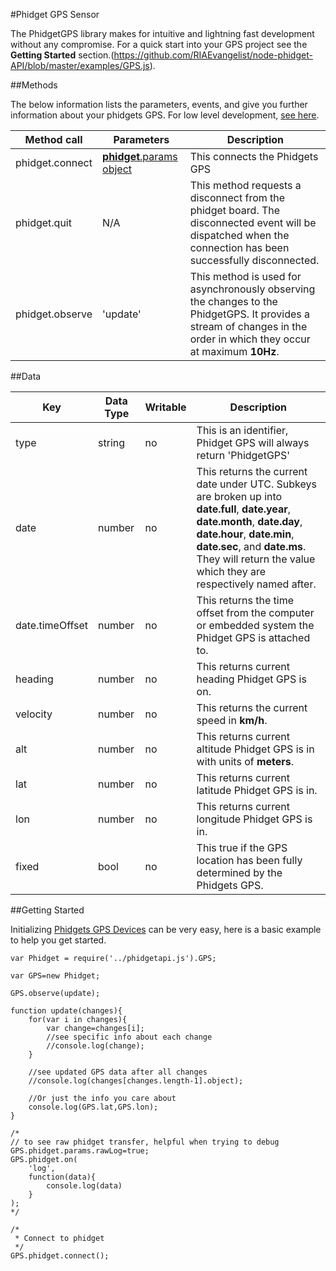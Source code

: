 #Phidget GPS Sensor

The PhidgetGPS library makes for intuitive and lightning fast development without any compromise. For a quick start into your GPS project see the __Getting Started__ section.(https://github.com/RIAEvangelist/node-phidget-API/blob/master/examples/GPS.js).  

##Methods

The below information lists the parameters, events, and give you further information about your phidgets GPS. For low level development, [see here](https://github.com/RIAEvangelist/node-phidget-API/blob/master/docs/Phidget.md#connecting--phidgetparams).

|Method call|Parameters|Description|
|---|---|---|
|phidget.connect|[__phidget__.params object](https://github.com/RIAEvangelist/node-phidget-API/blob/master/docs/Phidget.md#connecting--phidgetparams)|This connects the Phidgets GPS |
|phidget.quit|N/A |This method requests a disconnect from the phidget board.  The disconnected event will be dispatched when the connection has been successfully disconnected. |
|phidget.observe|'update'|This method is used for asynchronously observing the changes to the PhidgetGPS. It provides a stream of changes in the order in which they occur at maximum __10Hz__. |

##Data

|Key|Data Type|Writable|Description|
|---|---|---|---|
|type|string|no|This is an identifier, Phidget GPS will always return 'PhidgetGPS'|
|date|number|no|This returns the current date under UTC. Subkeys are broken up into __date.full__, __date.year__, __date.month__, __date.day__, __date.hour__, __date.min__, __date.sec__, and __date.ms__. They will return the value which they are respectively named after.|
|date.timeOffset|number|no|This returns the time offset from the computer or embedded system the Phidget GPS is attached to. |
|heading|number|no|This returns current heading Phidget GPS is on.|
|velocity|number|no|This returns the current speed in __km/h__. |
|alt|number|no|This returns current altitude Phidget GPS is in with units of __meters__.|
|lat|number|no|This returns current latitude Phidget GPS is in.|
|lon|number|no|This returns current longitude Phidget GPS is in.|
|fixed|bool|no|This true if the GPS location has been fully determined by the Phidgets GPS.|

##Getting Started

Initializing [Phidgets GPS Devices](http://www.phidgets.com/products.php?category=5) can be very easy, here is a basic example to help you get started. 

    var Phidget = require('../phidgetapi.js').GPS;

    var GPS=new Phidget;

    GPS.observe(update);

    function update(changes){
        for(var i in changes){
            var change=changes[i];
            //see specific info about each change
            //console.log(change);
        }

        //see updated GPS data after all changes
        //console.log(changes[changes.length-1].object);

        //Or just the info you care about
        console.log(GPS.lat,GPS.lon);
    }

    /*
    // to see raw phidget transfer, helpful when trying to debug
    GPS.phidget.params.rawLog=true;
    GPS.phidget.on(
        'log',
        function(data){
            console.log(data)
        }
    );
    */

    /*
     * Connect to phidget 
     */
    GPS.phidget.connect();
